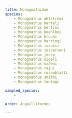 ```yaml
---
title: Monognathidae
species:
    - Monognathus ahlstromi
    - Monognathus berteli
    - Monognathus bertini
    - Monognathus boehlkei
    - Monognathus bruuni
    - Monognathus herringi
    - Monognathus isaacsi
    - Monognathus jesperseni
    - Monognathus jesse
    - Monognathus nigeli
    - Monognathus ozawai
    - Monognathus rajui
    - Monognathus rosenblatti
    - Monognathus smithi
    - Monognathus taningi

sampled_species:
    - 

order: Anguilliformes

---
```

